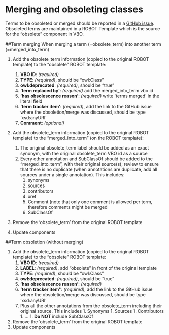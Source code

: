 # Merging and obsoleting classes

Terms to be obsoleted or merged should be reported in a [GitHub issue](https://github.com/monarch-initiative/vertebrate-breed-ontology/issues).
Obsoleted terms are maintained in a ROBOT Template which is the source for the “obsolete” component in VBO.

##Term merging
When merging a term (=obsolete_term) into another term (=merged_into_term)

1. Add the obsolete_term information (copied to the original ROBOT template) to the “obsolete” ROBOT template:

      1. **VBO ID**: _(required)_
      1. **TYPE**: _(required)_, should be “owl:Class”
      1. **owl:deprecated**: _(required)_, should be “true”
      1. **‘term replaced by’**: _(required)_ add the merged_into_term vbo id
      1. **‘has obsolescence reason’**:  _(required)_ write 'terms merged' in the literal field
      1. **‘term tracker item’**:  _(required)_, add the link to the GitHub issue where the obsoletion/merge was discussed, should be type ‘xsd:anyURI’
      1. **Comment**: _(optional)_

1. Add the obsolete_term information (copied to the original ROBOT template) to the “merged_into_term” (on the ROBOT template):
   1. The original obsolete_term label should be added as an exact synonym, with the original obsolete_term VBO id as a source
   1. Every other annotation and SubClassOf should be added to the “merged_into_term”, with their original source(s); review to ensure that there is no duplicate (when annotations are duplicate, add all sources under a single annotation). This includes:
       1. synonyms
       1. sources
       1. contributors
       1. xref
       1. Comment (note that only one comment is allowed per term, therefore comments might be merged
       1. SubClassOf
          
1. Remove the ‘obsolete_term’ from the original ROBOT template
1. Update components

##Term obsoletion (without merging)
1. Add the obsolete_term information (copied to the original ROBOT template) to the “obsolete” ROBOT template:
      1. **VBO ID**: _(required)_
      1. **LABEL**: _(required)_, add “obsolete” in front of the original template
      1. **TYPE**: _(required)_, should be “owl:Class”
      1. **owl:deprecated**: _(required)_, should be “true”
      1. **‘has obsolescence reason’**:  _(required)_
      1. **‘term tracker item’**’:  _(required)_, add the link to the GitHub issue where the obsoletion/merge was discussed, should be type ‘xsd:anyURI’
      1. Plus all the other annotations from the obsolete_term including their original source. This includes
                    1. Synonyms
                    1. Sources
                    1. Contributors
                    1. …
                    1. **Do NOT** include SubClassOf
1. Remove the ‘obsolete_term’ from the original ROBOT template
1. Update components
